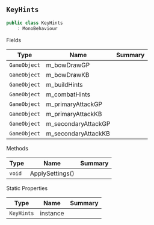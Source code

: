 ## `KeyHints`

```csharp
public class KeyHints
    : MonoBehaviour

```

Fields

| Type | Name | Summary | 
| --- | --- | --- | 
| `GameObject` | m_bowDrawGP |  | 
| `GameObject` | m_bowDrawKB |  | 
| `GameObject` | m_buildHints |  | 
| `GameObject` | m_combatHints |  | 
| `GameObject` | m_primaryAttackGP |  | 
| `GameObject` | m_primaryAttackKB |  | 
| `GameObject` | m_secondaryAttackGP |  | 
| `GameObject` | m_secondaryAttackKB |  | 


Methods

| Type | Name | Summary | 
| --- | --- | --- | 
| `void` | ApplySettings() |  | 


Static Properties

| Type | Name | Summary | 
| --- | --- | --- | 
| `KeyHints` | instance |  | 


